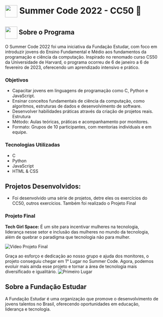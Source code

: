 <h1>
     <img align="center" width="40px" src="https://static-cdn.myedools.com/org-6988%2Fschool-7227%2F84c9f4eaf08ecb0c30bf4d05e5fd77be%2F2021.11.16_-_cc50_128x128.png">
    <span><strong> Summer Code 2022 - CC50 🚀</strong></span>
</h1>

<h2>
     <img align="center" width="40px" src="https://github.com/user-attachments/assets/774ae526-9a2d-4f02-aacf-337220d1f1c0">
    <span><strong>Sobre o Programa</strong></span>
</h2>

O Summer Code 2022 foi uma iniciativa da Fundação Estudar, com foco em introduzir jovens do Ensino Fundamental e Médio aos fundamentos da programação e ciência da computação. Inspirado no renomado curso CS50 da Universidade de Harvard, o programa ocorreu de 6 de janeiro a 6 de fevereiro de 2023, oferecendo um aprendizado intensivo e prático.

### Objetivos
- Capacitar jovens em linguagens de programação como C, Python e JavaScript.
- Ensinar conceitos fundamentais de ciência da computação, como algoritmos, estruturas de dados e desenvolvimento de software.
- Desenvolver habilidades práticas através da criação de projetos reais.
Estrutura
- Método: Aulas teóricas, práticas e acompanhamento por monitores.
- Formato: Grupos de 10 participantes, com mentorias individuais e em equipe.

### Tecnologias Utilizadas
- C
- Python
- JavaScript
- HTML & CSS

## Projetos Desenvolvidos: 
- Foi desenvolvido uma série de projetos, detre eles os exercícios do CC50, outros exercícios. Também foi realizado o Projeto Final

### Projeto Final
**Tech Girl Space:** É um site para incentivar mulheres na tecnologia, liderança nesse setor e inclusão das mulheres no mundo da tecnologia, além de quebrar o paradigma que tecnologia não para mulher.

![Vídeo Projeto Final](https://youtu.be/a1cOndoTG7A?si=k8WqTVqjE-TNvrHR)

Graça ao esforço e dedicação ao nosso grupo e ajuda dos monitores, o projeto conseguiu chegar em 1° Lugar no Summer Code. Agora, podemos evoluir mais ainda esse projeto e tornar a área de tecnologia mais diversificado e igualitário. 
![Primeiro Lugar](https://github.com/user-attachments/assets/8895430c-cbb5-49d5-95b1-92ebcd96116c)

## Sobre a Fundação Estudar
A Fundação Estudar é uma organização que promove o desenvolvimento de jovens talentos no Brasil, oferecendo oportunidades em educação, liderança e tecnologia.
